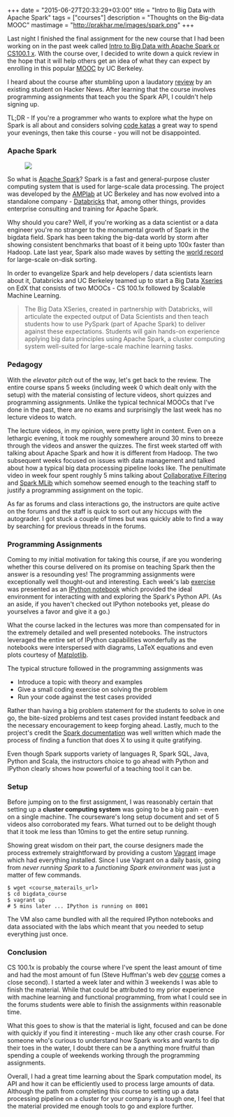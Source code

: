 +++
date = "2015-06-27T20:33:29+03:00"
title = "Intro to Big Data with Apache Spark"
tags = ["courses"]
description = "Thoughts on the Big-data MOOC"
mastimage = "http://prakhar.me/images/spark.png"
+++

Last night I finished the final assignment for the new course that I had been working on in the past week called [Intro to Big Data with Apache Spark or CS100.1 x](https://www.edx.org/course/introduction-big-data-apache-spark-uc-berkeleyx-cs100-1x). With the course over, I decided to write down a quick review in the hope that it will help others get an idea of what they can expect by enrolling in this popular [MOOC](https://en.wikipedia.org/wiki/Massive_open_online_course) by UC Berkeley.

I heard about the course after stumbling upon a laudatory [review](https://news.ycombinator.com/item?id=9702803) by an existing student on Hacker News. After learning that the course involves programming assignments that teach you the Spark API, I couldn't help signing up.

TL;DR - If you're a programmer who wants to explore what the hype on Spark is all about and considers solving [code katas](http://codekata.com/) a great way to spend your evenings, then take this course - you will not be disappointed.

### Apache Spark

<figure>
    <img data-action="zoom" src="/images/spark.png"></img>
</figure>

So what is [Apache Spark](https://spark.apache.org)? Spark is a fast and general-purpose cluster computing system that is used for large-scale data processing. The project was developed by the [AMPlab](https://amplab.cs.berkeley.edu/) at UC Berkeley and has now evolved into a standalone company - [Databricks](https://databricks.com/) that, among other things, provides enterprise consulting and training for Apache Spark.  

Why should you care? Well, if you're working as a data scientist or a data engineer you're no stranger to the monumental growth of Spark in the bigdata field. Spark has been taking the big-data world by storm after showing consistent benchmarks that boast of it being upto 100x faster than Hadoop. Late last year, Spark also made waves by setting the [world record](https://databricks.com/blog/2014/11/05/spark-officially-sets-a-new-record-in-large-scale-sorting.html) for large-scale on-disk sorting.

In order to evangelize Spark and help developers / data scientists learn about it, Databricks and UC Berkeley teamed up to start a Big Data [Xseries](https://www.edx.org/xseries) on EdX that consists of two MOOCs - CS 100.1x followed by Scalable Machine Learning.

> The Big Data XSeries, created in partnership with Databricks, will articulate the expected output of Data Scientists and then teach students how to use PySpark (part of Apache Spark) to deliver against these expectations.  Students will gain hands-on experience applying big data principles using Apache Spark, a cluster computing system well-suited for large-scale machine learning tasks.

### Pedagogy
With the *elevator pitch* out of the way, let's get back to the review. The entire course spans 5 weeks (including week 0 which dealt only with the setup) with the material consisting of lecture videos, short quizzes and programming assignments. Unlike the typical technical MOOCs that I've done in the past, there are no exams and surprisingly the last week has no lecture videos to watch.

The lecture videos, in my opinion, were pretty light in content. Even on a lethargic evening, it took me roughly somewhere around 30 mins to breeze through the videos and answer the quizzes. The first week started off with talking about Apache Spark and how it is different from Hadoop. The two subsequent weeks focused on issues with data management and talked about how a typical big data processing pipeline looks like. The penultimate video in week four spent roughly 5 mins talking about [Collaborative Filtering](https://en.wikipedia.org/wiki/Collaborative_filtering) and [Spark MLib](https://spark.apache.org/docs/1.2.1/mllib-guide.html) which somehow seemed enough to the teaching staff to justify a programming assignment on the topic.

As far as forums and class interactions go, the instructors are quite active on the forums and the staff is quick to sort out any hiccups with the autograder. I got stuck a couple of times but was quickly able to find a way by searching for previous threads in the forums.

### Programming Assignments
Coming to my initial motivation for taking this course, if are you wondering whether this course delivered on its promise on teaching Spark then the answer is a resounding yes! The programming assignments were exceptionally well thought-out and interesting. Each week's lab [exercise](https://github.com/spark-mooc/mooc-setup/blob/master/lab0_student.ipynb) was presented as an [IPython notebook](http://ipython.org/notebook.html) which provided the ideal environment for interacting with and exploring the Spark's Python API.
(As an aside, if you haven't checked out IPython notebooks yet, please do yourselves a favor and give it a go.)

What the course lacked in the lectures was more than compensated for in the extremely detailed and well presented notebooks. The instructors leveraged the entire set of IPython capabilities wonderfully as the notebooks were interspersed with diagrams, LaTeX equations and even plots courtesy of [Matplotlib](http://matplotlib.org/).

The typical structure followed in the programming assignments was

- Introduce a topic with theory and examples
- Give a small coding exercise on solving the problem
- Run your code against the test cases provided

Rather than having a big problem statement for the students to solve in one go, the bite-sized problems and test cases provided instant feedback and the necessary encouragement to keep forging ahead. Lastly, much to the project's credit the [Spark documentation](https://spark.apache.org/docs/latest/api/python/pyspark.html) was well written which made the process of finding a function that does X to using it quite gratifying.

Even though Spark supports variety of languages R, Spark SQL, Java, Python and Scala, the instructors choice to go ahead with Python and IPython clearly shows how powerful of a teaching tool it can be.

### Setup

Before jumping on to the first assignment, I was reasonably certain that setting up a **cluster computing system** was going to be a big pain - even on a single machine. The courseware's long setup document and set of 5 videos also corroborated my fears. What turned out to be delight though that it took me less than 10mins to get the entire setup running.

Showing great wisdom on their part, the course designers made the process extremely straightforward by providing a custom [Vagrant](https://www.vagrantup.com/) image which had everything installed. Since I use Vagrant on a daily basis, going from *never running Spark* to a *functioning Spark environment* was just a matter of few commands.

```
$ wget <course_materails_url>
$ cd bigdata_course
$ vagrant up
# 5 mins later ... IPython is running on 8001
```

The VM also came bundled with all the required IPython notebooks and data associated with the labs which meant that you needed to setup everything just once.

### Conclusion

CS 100.1x is probably the course where I've spent the least amount of time and had the most amount of fun (Steve Huffman's web dev [course](https://www.udacity.com/course/web-development--cs253) comes a close second). I started a week later and within 3 weekends I was able to finish the material. While that could be attributed to my prior experience with machine learning and functional programming, from what I could see in the forums students were able to finish the assignments within reasonable time.

What this goes to show is that the material is light, focused and can be done with quickly if you find it interesting - much like any other crash course. For someone who's curious to understand how Spark works and wants to dip their toes in the water, I doubt there can be a anything more fruitful than spending a couple of weekends working through the programming assignments.

Overall, I had a great time learning about the Spark computation model, its API and how it can be efficiently used to process large amounts of data. Although the path from completing this course to setting up a data processing pipeline on a cluster for your company is a tough one, I feel that the material provided me enough tools to go and explore further.

